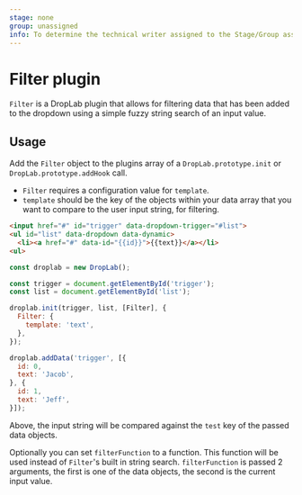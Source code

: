```yaml
---
stage: none
group: unassigned
info: To determine the technical writer assigned to the Stage/Group associated with this page, see https://about.gitlab.com/handbook/engineering/ux/technical-writing/#designated-technical-writers
---
```


# Filter plugin

`Filter` is a DropLab plugin that allows for filtering data that has been added
to the dropdown using a simple fuzzy string search of an input value.

## Usage

Add the `Filter` object to the plugins array of a `DropLab.prototype.init` or `DropLab.prototype.addHook` call.

- `Filter` requires a configuration value for `template`.
- `template` should be the key of the objects within your data array that you want to compare
  to the user input string, for filtering.

```html
<input href="#" id="trigger" data-dropdown-trigger="#list">
<ul id="list" data-dropdown data-dynamic>
  <li><a href="#" data-id="{{id}}">{{text}}</a></li>
<ul>
```

```javascript
const droplab = new DropLab();

const trigger = document.getElementById('trigger');
const list = document.getElementById('list');

droplab.init(trigger, list, [Filter], {
  Filter: {
    template: 'text',
  },
});

droplab.addData('trigger', [{
  id: 0,
  text: 'Jacob',
}, {
  id: 1,
  text: 'Jeff',
}]);
```

Above, the input string will be compared against the `test` key of the passed data objects.

Optionally you can set `filterFunction` to a function. This function will be used instead
of `Filter`'s built in string search. `filterFunction` is passed 2 arguments, the first
is one of the data objects, the second is the current input value.
